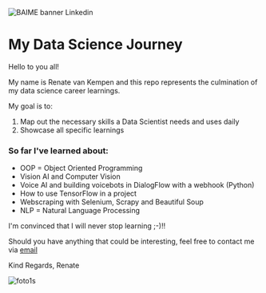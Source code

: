 ![BAIME banner Linkedin](https://user-images.githubusercontent.com/47600826/73174265-9c3c5e80-4107-11ea-858b-c2c9f5304729.png)

# My Data Science Journey

Hello to you all!

My name is Renate van Kempen and this repo represents the culmination of my data science career learnings.

My goal is to: 
1. Map out the necessary skills a Data Scientist needs and uses daily
2. Showcase all specific learnings

### So far I've learned about:
- OOP = Object Oriented Programming
- Vision AI and Computer Vision
- Voice AI and building voicebots in DialogFlow with a webhook (Python)
- How to use TensorFlow in a project
- Webscraping with Selenium, Scrapy and Beautiful Soup
- NLP = Natural Language Processing

I'm convinced that I will never stop learning ;-)!!

Should you have anything that could be interesting, feel free to contact me via [email](renate@baime.nl)

Kind Regards, Renate

![foto1s](https://user-images.githubusercontent.com/47600826/73173281-4f578880-4105-11ea-8862-4c54a530e7f4.jpg)

